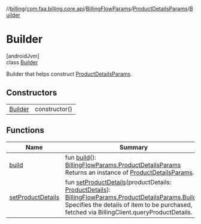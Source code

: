 //[billing](../../../../../index.md)/[com.faa.billing.core.api](../../../index.md)/[BillingFlowParams](../../index.md)/[ProductDetailsParams](../index.md)/[Builder](index.md)

# Builder

[androidJvm]\
class [Builder](index.md)

Builder that helps construct [ProductDetailsParams](../index.md).

## Constructors

| | |
|---|---|
| [Builder](-builder.md) | constructor() |

## Functions

| Name | Summary |
|---|---|
| [build](build.md) | fun [build](build.md)(): [BillingFlowParams.ProductDetailsParams](../index.md)<br>Returns an instance of [ProductDetailsParams](../index.md). |
| [setProductDetails](set-product-details.md) | fun [setProductDetails](set-product-details.md)(productDetails: [ProductDetails](../../../-product-details/index.md)): [BillingFlowParams.ProductDetailsParams.Builder](index.md)<br>Specifies the details of item to be purchased, fetched via BillingClient.queryProductDetails. |
